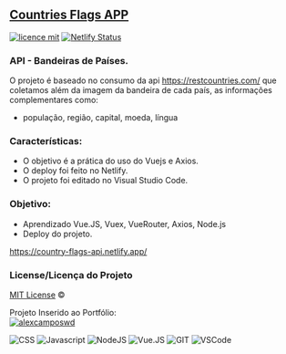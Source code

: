 ## <a href="https://country-flags-api.netlify.app/">Countries Flags APP</a>
[![licence mit](https://img.shields.io/badge/licence-MIT-blue.svg)](https://github.com/alexcamposwd/contry_flags_api/blob/main/LICENSE) 
[![Netlify Status](https://api.netlify.com/api/v1/badges/0a536fb0-58c6-4aaa-807f-6ada4246d6d7/deploy-status)](https://app.netlify.com/sites/country-flags-api/deploys)

### API - Bandeiras de Países.

O projeto é baseado no consumo da api https://restcountries.com/ que coletamos além da imagem da bandeira de cada país, as informações complementares como:<br />
- população, região, capital, moeda, língua

### Características:

- O objetivo é a prática do uso do Vuejs e Axios.
- O deploy foi feito no Netlify.
- O projeto foi editado no Visual Studio Code.

### Objetivo:

- Aprendizado Vue.JS, Vuex, VueRouter, Axios, Node.js
- Deploy do projeto.

https://country-flags-api.netlify.app/

### License/Licença do Projeto
[MIT License](./LICENSE) ©

Projeto Inserido ao Portfólio:<br/>
[![alexcamposwd]( https://img.shields.io/badge/-alexcamposwd-blue )](https://alexcamposwd.netlify.app/)

![CSS](https://img.shields.io/badge/CSS3-1572B6?style=for-the-badge&logo=css3&logoColor=white )
![Javascript]( https://img.shields.io/badge/JavaScript-F7DF1E?style=for-the-badge&logo=javascript&logoColor=black) 
![NodeJS]( https://img.shields.io/badge/Node.js-339933?style=for-the-badge&logo=nodedotjs&logoColor=white) 
![Vue.JS]( https://img.shields.io/badge/Vue.js-35495E?style=for-the-badge&logo=vuedotjs&logoColor=4FC08D) 
![GIT]( https://img.shields.io/badge/Git-F05032?style=for-the-badge&logo=git&logoColor=white) 
![VSCode]( https://img.shields.io/badge/Visual_Studio_Code-0078D4?style=for-the-badge&logo=visual%20studio%20code&logoColor=white) 
